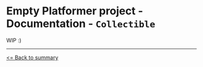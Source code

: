 # Empty Platformer project - Documentation - `Collectible`

WIP :)

---

[<= Back to summary](./README.md)
